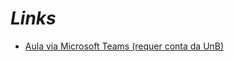 # _Links_

- [Aula via Microsoft Teams (requer conta da UnB)](https://web.microsoftstream.com/video/50fd040d-609e-4c23-ab29-f63499715c29)
